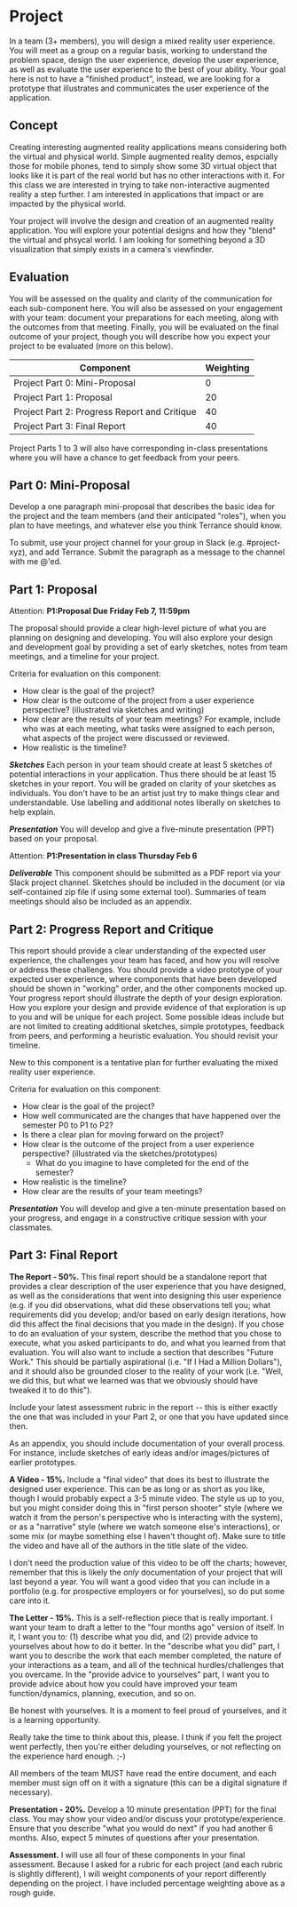 # Project

In a team (3+ members), you will design a mixed reality user experience. You will meet as a group on a regular basis, working to understand the problem space, design the user experience, develop the user experience, as well as evaluate the user experience to the best of your ability. Your goal here is not to have a "finished product", instead, we are looking for a prototype that illustrates and communicates the user experience of the application.

## Concept

Creating interesting augmented reality applications means considering both the virtual and physical world. Simple augmented reality demos, espcially those for mobile phones, tend to simply show some 3D virtual object that looks like it is part of the real world but has no other interactions with it. For this class we are interested in trying to take non-interactive augmented reality a step further. I am interested in applications that impact or are impacted by the physical world.

Your project will involve the design and creation of an augmented reality application. You will explore your potential designs and how they "blend" the virtual and phsycal world. I am looking for something beyond a 3D visualization that simply exists in a camera's viewfinder.

## Evaluation

You will be assessed on the quality and clarity of the communication for each sub-component here. You will also be assessed on your engagement with your team: document your preparations for each meeting, along with the outcomes from that meeting. Finally, you will be evaluated on the final outcome of your project, though you will describe how you expect your project to be evaluated (more on this below).

| Component                                       |  Weighting   |
|-------------------------------------------------|------|
| Project Part 0: Mini-Proposal                   |   0  |
| Project Part 1: Proposal                        |  20  |
| Project Part 2: Progress Report and Critique    |  40  |
| Project Part 3: Final Report                    |  40  |

Project Parts 1 to 3 will also have corresponding in-class presentations where you will have a chance to get feedback from your peers.

## Part 0: Mini-Proposal

Develop a one paragraph mini-proposal that describes the basic idea for the project and the team members (and their anticipated "roles"), when you plan to have meetings, and whatever else you think Terrance should know.

To submit, use your project channel for your group in Slack (e.g. #project-xyz), and add Terrance. Submit the paragraph as a message to the channel with me @'ed.

## Part 1: Proposal

Attention: **P1:Proposal Due Friday Feb 7, 11:59pm**

The proposal should provide a clear high-level picture of what you are planning on designing and developing. You will also explore your design and development goal by providing a set of early sketches, notes from team meetings, and a timeline for your project.

Criteria for evaluation on this component:

* How clear is the goal of the project?
* How clear is the outcome of the project from a user experience perspective? (illustrated via sketches and writing)
* How clear are the results of your team meetings? For example, include who was at each meeting, what tasks were assigned to each person, what aspects of the project were discussed or reviewed.
* How realistic is the timeline?

***Sketches***
Each person in your team should create at least 5 sketches of potential interactions in your application. Thus there should be at least 15 sketches in your report. You will be graded on clarity of your sketches as individuals. You don't have to be an artist just try to make things clear and understandable. Use labelling and additional notes liberally on sketches to help explain.

***Presentation***
You will develop and give a five-minute presentation (PPT) based on your proposal.

Attention: **P1:Presentation in class Thursday Feb 6**

***Deliverable***
This component should be submitted as a PDF report via your Slack project channel. Sketches should be included in the document (or via self-contained zip file if using some external tool). Summaries of team meetings should also be included as an appendix.

## Part 2: Progress Report and Critique

This report should provide a clear understanding of the expected user experience, the challenges your team has faced, and how you will resolve or address these challenges. You should provide a video prototype of your expected user experience, where components that have been developed should be shown in "working" order, and the other components mocked up. Your progress report should illustrate the depth of your design exploration. How you explore your design and provide evidence of that exploration is up to you and will be unique for each project. Some possible ideas include but are not limited to creating additional sketches, simple prototypes, feedback from peers, and performing a heuristic evaluation. You should revisit your timeline.

New to this component is a tentative plan for further evaluating the mixed reality user experience.

Criteria for evaluation on this component:

* How clear is the goal of the project?
* How well communicated are the changes that have happened over the semester P0 to P1 to P2?
* Is there a clear plan for moving forward on the project?
* How clear is the outcome of the project from a user experience perspective? (illustrated via the sketches/prototypes)
  * What do you imagine to have completed for the end of the semester?
* How realistic is the timeline?
* How clear are the results of your team meetings?

***Presentation***
You will develop and give a ten-minute presentation based on your progress, and engage in a constructive critique session with your  classmates.

## Part 3: Final Report

**The Report - 50%.** This final report should be a standalone report that provides a clear description of the user experience that you have designed, as well as the considerations that went into designing this user experience (e.g. if you did observations, what did these observations tell you; what requirements did you develop; and/or based on early design iterations, how did this affect the final decisions that you made in the design). If you chose to do an evaluation of your system, describe the method that you chose to execute, what you asked participants to do, and what you learned from that evaluation. You will also want to include a section that describes "Future Work." This should be partially aspirational (i.e. "If I Had a Million Dollars"), and it should also be grounded closer to the reality of your work (i.e. "Well, we did this, but what we learned was that we obviously should have tweaked it to do this").

Include your latest assessment rubric in the report -- this is either exactly the one that was included in your Part 2, or one that you have updated since then.

As an appendix, you should include documentation of your overall process. For instance, include sketches of early ideas and/or images/pictures of earlier prototypes.

**A Video - 15%.** Include a "final video" that does its best to illustrate the designed user experience. This can be as long or as short as you like, though I would probably expect a 3-5 minute video. The style us up to you, but you might consider doing this in "first person shooter" style (where we watch it from the person's perspective who is interacting with the system), or as a "narrative" style (where we watch someone else's interactions), or some mix (or maybe something else I haven't thought of). Make sure to title the video and have all of the authors in the title slate of the video.

I don't need the production value of this video to be off the charts; however, remember that this is likely the _only_ documentation of your project that will last beyond a year. You will want a good video that you can include in a portfolio (e.g. for prospective employers or for yourselves), so do put some care into it.

**The Letter - 15%.** This is a self-reflection piece that is really important. I want your team to draft a letter to the "four months ago" version of itself. In it, I want you to: (1) describe what you did, and (2) provide advice to yourselves about how to do it better. In the "describe what you did" part, I want you to describe the work that each member completed, the nature of your interactions as a team, and all of the technical hurdles/challenges that you overcame. In the "provide advice to yourselves" part, I want you to provide advice about how you could have improved your team function/dynamics, planning, execution, and so on.

Be honest with yourselves. It is a moment to feel proud of yourselves, and it is a learning opportunity.

Really take the time to think about this, please. I think if you felt the project went perfectly, then you're either deluding yourselves, or not reflecting on the experience hard enough. ;-)

All members of the team MUST have read the entire document, and each member must sign off on it with a signature (this can be a digital signature if necessary).

**Presentation - 20%.** Develop a 10 minute presentation (PPT) for the final class. You may show your video and/or discuss your prototype/experience. Ensure that you describe "what you would do next" if you had another 6 months. Also, expect 5 minutes of questions after your presentation.

**Assessment.** I will use all four of these components in your final assessment. Because I asked for a rubric for each project (and each rubric is slightly different), I will weight components of your report differently depending on the project. I have included percentage weighting above as a rough guide.
